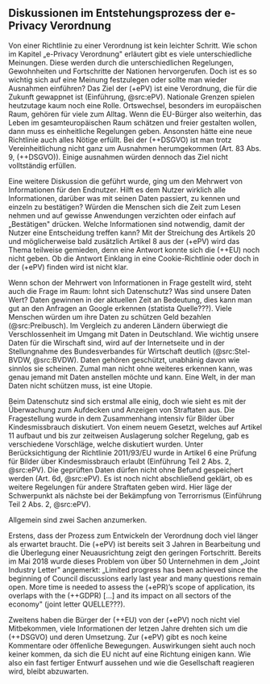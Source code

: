 ## Diskussionen im Entstehungsprozess der e-Privacy Verordnung

Von einer Richtlinie zu einer Verordnung ist kein leichter Schritt. Wie schon im Kapitel „e-Privacy Verordnung" erläutert gibt es viele unterschiedliche Meinungen. Diese werden durch die unterschiedlichen Regelungen, Gewohnheiten und Fortschritte der Nationen hervorgerufen. Doch ist es so wichtig sich auf eine Meinung festzulegen oder sollte man wieder Ausnahmen einführen? Das Ziel der (+ePV) ist eine Verordnung, die für die Zukunft gewappnet ist (Einführung, @src:ePV). Nationale Grenzen spielen heutzutage kaum noch eine Rolle. Ortswechsel, besonders im europäischen Raum, gehören für viele zum Alltag. Wenn die EU-Bürger also weiterhin, das Leben im gesamteuropäischen Raum schätzen und freier gestalten wollen, dann muss es einheitliche Regelungen geben. Ansonsten hätte eine neue Richtlinie auch alles Nötige erfüllt. Bei der (++DSGVO) ist man trotz Vereinheitlichung nicht ganz um Ausnahmen herumgekommen (Art. 83 Abs. 9, (++DSGVO)). Einige ausnahmen würden dennoch das Ziel nicht volltständig erfüllen.

Eine weitere Diskussion die geführt wurde, ging um den Mehrwert von Informationen für den Endnutzer. Hilft es dem Nutzer wirklich alle Informationen, darüber was mit seinen Daten passiert, zu kennen und einzeln zu bestätigen? Würden die Menschen sich die Zeit zum Lesen nehmen und auf gewisse Anwendungen verzichten oder einfach auf „Bestätigen" drücken. Welche Informationen sind notwendig, damit der Nutzer eine Entscheidung treffen kann? Mit der Streichung des Artikels 20 und möglicherweise bald zusätzlich Artikel 8 aus der (+ePV) wird das Thema teilweise gemieden, denn eine Antwort konnte sich die (++EU) noch nicht geben. Ob die Antwort Einklang in eine Cookie-Richtlinie oder doch in der (+ePV) finden wird ist nicht klar.

Wenn schon der Mehrwert von Informationen in Frage gestellt wird, steht auch die Frage im Raum: lohnt sich Datenschutz? Was sind unsere Daten Wert? Daten gewinnen in der aktuellen Zeit an Bedeutung, dies kann man gut an den Anfragen an Google erkennen (statista Quelle???). Viele Menschen würden um ihre Daten zu schützen Geld bezahlen (@src:Preibusch). Im Vergleich zu anderen Ländern überwiegt die Verschlossenheit im Umgang mit Daten in Deutschland. Wie wichtig unsere Daten für die Wirschaft sind, wird auf der Internetseite und in der Stellungnahme des Bundesverbandes für Wirtschaft deutlich (@src:Stel-BVDW, @src:BVDW). Daten gehören geschützt, unabhänig davon wie sinnlos sie scheinen. Zumal man nicht ohne weiteres erkennen kann, was genau jemand mit Daten anstellen möchte und kann. Eine Welt, in der man Daten nicht schützen muss, ist eine Utopie.

Beim Datenschutz sind sich erstmal alle einig, doch wie sieht es mit der Überwachung zum Aufdecken und Anzeigen von Straftaten aus. Die Fragestellung wurde in dem Zusammenhang intensiv für Bilder über Kindesmissbrauch diskutiert. Von einem neuem Gesetzt, welches auf Artikel 11 aufbaut und bis zur zeitweisen Auslagerung solcher Regelung, gab es verschiedene Vorschläge, welche diskutiert wurden. Unter Berücksichtigung der Richtlinie 2011/93/EU wurde in Artikel 6 eine Prüfung für Bilder über Kindesmissbrauch erlaubt (Einführung Teil 2 Abs. 2, @src:ePV). Die geprüften Daten dürfen nicht ohne Befund gespeichert werden (Art. 6d, @src:ePV). Es ist noch nicht abschließend geklärt, ob es weitere Regelungen für andere Straftaten geben wird. Hier läge der Schwerpunkt als nächste bei der Bekämpfung von Terrorrismus (Einführung Teil 2 Abs. 2, @src:ePV).

Allgemein sind zwei Sachen anzumerken.

Erstens, dass der Prozess zum Entwickeln der Verordnung doch viel länger als erwartet braucht. Die (+ePV) ist bereits seit 3 Jahren in Bearbeitung und die Überlegung einer Neuausrichtung zeigt den geringen Fortschritt. Bereits im Mai 2018 wurde dieses Problem von über 50 Unternehmen in dem „Joint Industry Letter" angemerkt: „Limited progress has been achieved since the beginning of Council discussions early last year and many questions remain open. More time is needed to assess the (+ePR)’s scope of application, its overlaps with the (++GDPR) [...] and its impact on all sectors of the economy" (joint letter QUELLE???).

Zweitens haben die Bürger der (++EU) von der (+ePV) noch nicht viel Mitbekommen, viele Informationen der letzen Jahre drehten sich um die (++DSGVO) und deren Umsetzung. Zur (+ePV) gibt es noch keine Kommentare oder öffenliche Bewegungen. Auswirkungen sieht auch noch keiner kommen, da sich die EU nicht auf eine Richtung einigen kann. Wie also ein fast fertiger Entwurf aussehen und wie die Gesellschaft reagieren wird, bleibt abzuwarten.
